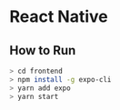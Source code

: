 # React Native
## How to Run

```sh
> cd frontend
> npm install -g expo-cli
> yarn add expo
> yarn start
```